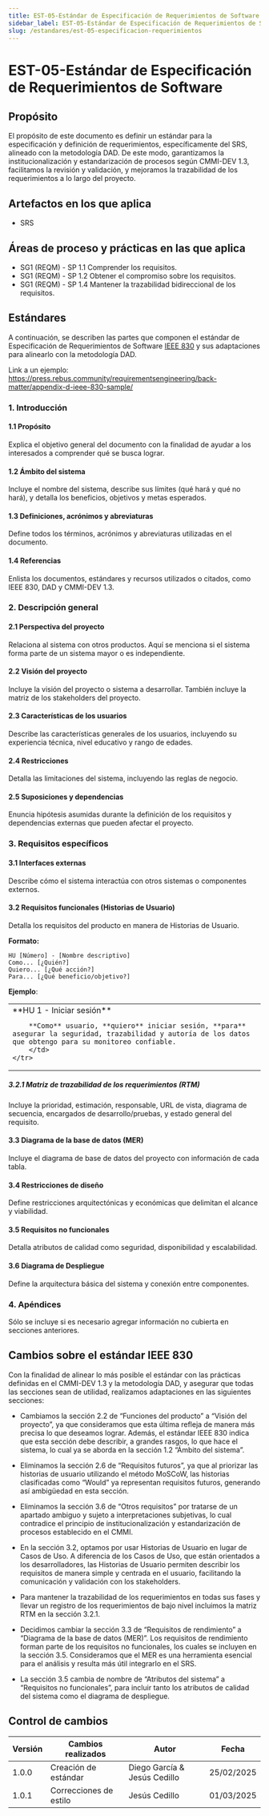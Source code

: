 ```yaml
---
title: EST-05-Estándar de Especificación de Requerimientos de Software
sidebar_label: EST-05-Estándar de Especificación de Requerimientos de Software
slug: /estandares/est-05-especificacion-requerimientos
---
```

# EST-05-Estándar de Especificación de Requerimientos de Software

## Propósito

El propósito de este documento es definir un estándar para la especificación y definición de requerimientos, específicamente del SRS, alineado con la metodología DAD. De este modo, garantizamos la institucionalización y estandarización de procesos según CMMI-DEV 1.3, facilitamos la revisión y validación, y mejoramos la trazabilidad de los requerimientos a lo largo del proyecto.


## Artefactos en los que aplica

- SRS

## Áreas de proceso y prácticas en las que aplica

- SG1 (REQM) - SP 1.1 Comprender los requisitos.
- SG1 (REQM) - SP 1.2 Obtener el compromiso sobre los requisitos.
- SG1 (REQM) - SP 1.4 Mantener la trazabilidad bidireccional de los requisitos.

## Estándares

A continuación, se describen las partes que componen el estándar de Especificación de Requerimientos de Software [IEEE 830](https://www.fdi.ucm.es/profesor/gmendez/docs/is0809/ieee830.pdf) y sus adaptaciones para alinearlo con la metodología DAD. 

Link a un ejemplo: https://press.rebus.community/requirementsengineering/back-matter/appendix-d-ieee-830-sample/

### 1. Introducción
#### 1.1 Propósito  
Explica el objetivo general del documento con la finalidad de ayudar a los interesados a comprender qué se busca lograr.

#### 1.2 Ámbito del sistema  
Incluye el nombre del sistema, describe sus límites (qué hará y qué no hará), y detalla los beneficios, objetivos y metas esperados.

#### 1.3 Definiciones, acrónimos y abreviaturas  
Define todos los términos, acrónimos y abreviaturas utilizadas en el documento.

#### 1.4 Referencias  
Enlista los documentos, estándares y recursos utilizados o citados, como IEEE 830, DAD y CMMI-DEV 1.3.

### 2. Descripción general
#### 2.1 Perspectiva del proyecto  
Relaciona al sistema con otros productos. Aquí se menciona si el sistema forma parte de un sistema mayor o es independiente.

#### 2.2 Visión del proyecto  
Incluye la visión del proyecto o sistema a desarrollar. También incluye la matriz de los stakeholders del proyecto.

#### 2.3 Características de los usuarios  
Describe las características generales de los usuarios, incluyendo su experiencia técnica, nivel educativo y rango de edades.

#### 2.4 Restricciones  
Detalla las limitaciones del sistema, incluyendo las reglas de negocio.

#### 2.5 Suposiciones y dependencias  
Enuncia hipótesis asumidas durante la definición de los requisitos y dependencias externas que pueden afectar el proyecto.

### 3. Requisitos específicos
#### 3.1 Interfaces externas  
Describe cómo el sistema interactúa con otros sistemas o componentes externos.

#### 3.2 Requisitos funcionales (Historias de Usuario)
Detalla los requisitos del producto en manera de Historias de Usuario. 

**Formato:**
```plaintext
HU [Número] - [Nombre descriptivo]
Como... [¿Quién?]  
Quiero... [¿Qué acción?]  
Para... [¿Qué beneficio/objetivo?]
```

**Ejemplo**:

<table>
    <tr>
        <td>
        **HU 1 - Iniciar sesión**

        **Como** usuario, **quiero** iniciar sesión, **para** asegurar la seguridad, trazabilidad y autoría de los datos que obtengo para su monitoreo confiable.
        </td>
    </tr>
</table>

##### 3.2.1 Matriz de trazabilidad de los requerimientos (RTM)  
Incluye la prioridad, estimación, responsable, URL de vista, diagrama de secuencia, encargados de desarrollo/pruebas, y estado general del requisito.

#### 3.3 Diagrama de la base de datos (MER)  
Incluye el diagrama de base de datos del proyecto con información de cada tabla.

#### 3.4 Restricciones de diseño  
Define restricciones arquitectónicas y económicas que delimitan el alcance y viabilidad.

#### 3.5 Requisitos no funcionales  
Detalla atributos de calidad como seguridad, disponibilidad y escalabilidad.

#### 3.6 Diagrama de Despliegue  
Define la arquitectura básica del sistema y conexión entre componentes.

### 4. Apéndices  
Sólo se incluye si es necesario agregar información no cubierta en secciones anteriores.

## Cambios sobre el estándar IEEE 830

Con la finalidad de alinear lo más posible el estándar con las prácticas definidas en el CMMI-DEV 1.3 y la metodología DAD, y asegurar que todas las secciones sean de utilidad, realizamos adaptaciones en las siguientes secciones:

- Cambiamos la sección 2.2 de “Funciones del producto” a “Visión del proyecto”, ya que consideramos que esta última refleja de manera más precisa lo que deseamos lograr. Además, el estándar IEEE 830 indica que esta sección debe describir, a grandes rasgos, lo que hace el sistema, lo cual ya se aborda en la sección 1.2 “Ámbito del sistema”.

- Eliminamos la sección 2.6 de “Requisitos futuros”, ya que al priorizar las historias de usuario utilizando el método MoSCoW, las historias clasificadas como “Would” ya representan requisitos futuros, generando así ambigüedad en esta sección.

- Eliminamos la sección 3.6 de “Otros requisitos” por tratarse de un apartado ambiguo y sujeto a interpretaciones subjetivas, lo cual contradice el principio de institucionalización y estandarización de procesos establecido en el CMMI.

- En la sección 3.2, optamos por usar Historias de Usuario en lugar de Casos de Uso. A diferencia de los Casos de Uso, que están orientados a los desarrolladores, las Historias de Usuario permiten describir los requisitos de manera simple y centrada en el usuario, facilitando la comunicación y validación con los stakeholders.

- Para mantener la trazabilidad de los requerimientos en todas sus fases y llevar un registro de los requerimientos de bajo nivel incluimos la matriz RTM en la sección 3.2.1. 

- Decidimos cambiar la sección 3.3 de “Requisitos de rendimiento” a “Diagrama de la base de datos (MER)”. Los requisitos de rendimiento forman parte de los requisitos no funcionales, los cuales se incluyen en la sección 3.5. Consideramos que el MER es una herramienta esencial para el análisis y resulta más útil integrarlo en el SRS.

- La sección 3.5 cambia de nombre de “Atributos del sistema” a “Requisitos no funcionales”, para incluir tanto los atributos de calidad del sistema como el diagrama de despliegue.

## Control de cambios

| Versión | Cambios realizados                       | Autor                           | Fecha      |
| ------- | ---------------------------------------- | ------------------------------- | ---------- |
| 1.0.0   | Creación de estándar                    | Diego García & Jesús Cedillo      | 25/02/2025 |
| 1.0.1   | Correcciones de estilo                  |  Jesús Cedillo      | 01/03/2025 |
